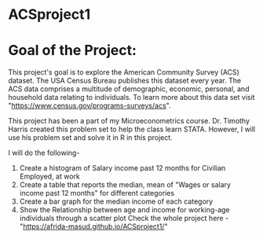 # ACSproject1
# Goal of the Project: 
This project's goal is to explore the American Community Survey (ACS) dataset. The USA Census Bureau publishes this dataset every year. The ACS data comprises a multitude of demographic, economic, personal, and household data relating to individuals. To learn more about this data set visit "https://www.census.gov/programs-surveys/acs". 

This project has been a part of my Microeconometrics course.  Dr. Timothy Harris created this problem set to help the class learn STATA. However, I will use his problem set and solve it in R in this project. 

I will do the following- 

1. Create a histogram of Salary income past 12 months for Civilian Employed, at work
2. Create a table that reports the median, mean of "Wages or salary income past 12 months" for different categories
3. Create a bar graph for the median income of each category
4. Show the Relationship between age and income for working-age individuals through a scatter plot
Check the whole project here - "https://afrida-masud.github.io/ACSproject1/"
